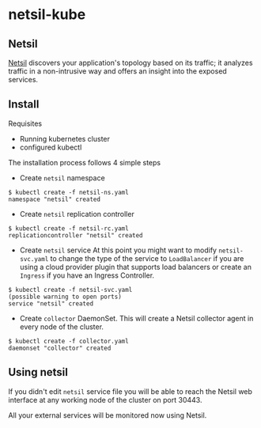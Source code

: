 # netsil-kube

## Netsil

[Netsil](http://netsil.com/) discovers your application's topology based on its traffic; it analyzes traffic in a non-intrusive way and offers an insight into the exposed services.

## Install

Requisites
- Running kubernetes cluster
- configured kubectl

The installation process follows 4 simple steps

* Create ```netsil``` namespace
```
$ kubectl create -f netsil-ns.yaml 
namespace "netsil" created
```
* Create ```netsil``` replication controller
```
$ kubectl create -f netsil-rc.yaml 
replicationcontroller "netsil" created
```
* Create ```netsil``` service
At this point you might want to modify ```netsil-svc.yaml``` to change the type of the service to ```LoadBalancer``` if you are using a cloud provider plugin that supports load balancers or create an ```Ingress``` if you have an Ingress Controller.

```
$ kubectl create -f netsil-svc.yaml 
(possible warning to open ports)
service "netsil" created
```

* Create ```collector``` DaemonSet. This will create a Netsil collector agent in every node of the cluster.
```
$ kubectl create -f collector.yaml
daemonset "collector" created
```
## Using netsil

If you didn't edit ```netsil``` service file you will be able to reach the Netsil web interface at any working node of the cluster on port 30443.

All your external services will be monitored now using Netsil.

